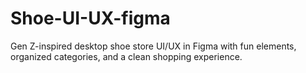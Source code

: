 # Shoe-UI-UX-figma
Gen Z-inspired desktop shoe store UI/UX in Figma with fun elements, organized categories, and a clean shopping experience.
